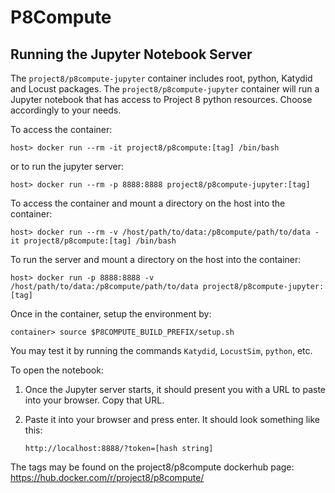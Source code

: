 # P8Compute

## Running the Jupyter Notebook Server

The `project8/p8compute-jupyter` container includes root, python, Katydid and Locust packages. The `project8/p8compute-jupyter` container will run a Jupyter notebook that has access to Project 8 python resources. Choose accordingly to your needs.

To access the container:
```
host> docker run --rm -it project8/p8compute:[tag] /bin/bash
```
or to run the jupyter server:
```
host> docker run --rm -p 8888:8888 project8/p8compute-jupyter:[tag]
```
To access the container and mount a directory on the host into the container:
```
host> docker run --rm -v /host/path/to/data:/p8compute/path/to/data -it project8/p8compute:[tag] /bin/bash
```
To run the server and mount a directory on the host into the container:
```
host> docker run -p 8888:8888 -v /host/path/to/data:/p8compute/path/to/data project8/p8compute-jupyter:[tag]
```

Once in the container, setup the environment by:
```
container> source $P8COMPUTE_BUILD_PREFIX/setup.sh
```
You may test it by running the commands `Katydid`, `LocustSim`, `python`, etc.

To open the notebook:

1. Once the Jupyter server starts, it should present you with a URL to paste into your browser.  Copy that URL.
1. Paste it into your browser and press enter.  It should look something like this:

    ```
    http://localhost:8888/?token=[hash string]
    ```
    
The tags may be found on the project8/p8compute dockerhub page: https://hub.docker.com/r/project8/p8compute/
